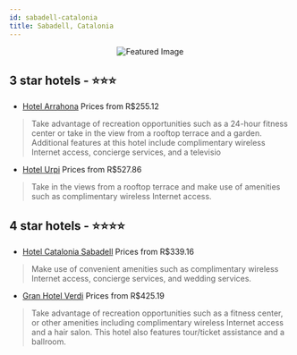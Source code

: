 ```yaml
---
id: sabadell-catalonia
title: Sabadell, Catalonia
---
```


<center><img src="https://i.travelapi.com/hotels/2000000/1140000/1133500/1133410/33ef4125_z.jpg" alt="Featured Image" /></center>


##  3 star hotels - ⭐️⭐️⭐️

-    [Hotel Arrahona](https://us.hurb.com/hotels/sabadell/hotel-arrahona-JNP-JP006529?cmp=18055) Prices from R$255.12
   > Take advantage of recreation opportunities such as a 24-hour fitness center or take in the view from a rooftop terrace and a garden. Additional features at this hotel include complimentary wireless Internet access, concierge services, and a televisio
-    [Hotel Urpi](https://us.hurb.com/hotels/sabadell/hotel-urpi-JNP-JP905924?cmp=18055) Prices from R$527.86
   > Take in the views from a rooftop terrace and make use of amenities such as complimentary wireless Internet access.

##  4 star hotels - ⭐️⭐️⭐️⭐️

-    [Hotel Catalonia Sabadell](https://us.hurb.com/hotels/sabadell/hotel-catalonia-sabadell-JNP-JP152003?cmp=18055) Prices from R$339.16
   > Make use of convenient amenities such as complimentary wireless Internet access, concierge services, and wedding services.
-    [Gran Hotel Verdi](https://us.hurb.com/hotels/sabadell/gran-hotel-verdi-JNP-JP085113?cmp=18055) Prices from R$425.19
   > Take advantage of recreation opportunities such as a fitness center, or other amenities including complimentary wireless Internet access and a hair salon. This hotel also features tour/ticket assistance and a ballroom.
